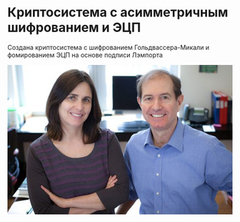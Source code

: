 # Криптосистема с асимметричным шифрованием и ЭЦП

Создана криптосистема с шифрованием Гольдвассера-Микали и фомированием ЭЦП на основе подписи Лэмпорта

![image](https://github.com/halissha/lamport_sign/blob/14914bd16e96eab69e9bb97494fdb70d266cb61c/original.jpg)
